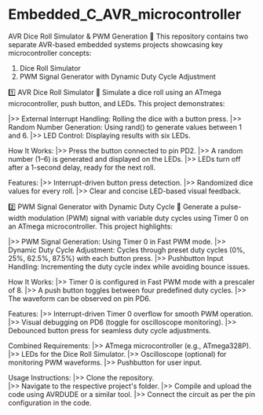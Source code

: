 # Embedded_C_AVR_microcontroller

AVR Dice Roll Simulator & PWM Generation 🚀
This repository contains two separate AVR-based embedded systems projects showcasing key microcontroller concepts:

1. Dice Roll Simulator
2. PWM Signal Generator with Dynamic Duty Cycle Adjustment
   
1️⃣ AVR Dice Roll Simulator 🎲
Simulate a dice roll using an ATmega microcontroller, push button, and LEDs. This project demonstrates:

|>> External Interrupt Handling: Rolling the dice with a button press.
|>> Random Number Generation: Using rand() to generate values between 1 and 6.
|>> LED Control: Displaying results with six LEDs.

How It Works:
|>> Press the button connected to pin PD2.
|>> A random number (1–6) is generated and displayed on the LEDs.
|>> LEDs turn off after a 1-second delay, ready for the next roll.

Features:
|>> Interrupt-driven button press detection.
|>> Randomized dice values for every roll.
|>> Clear and concise LED-based visual feedback.

2️⃣ PWM Signal Generator with Dynamic Duty Cycle 📶
Generate a pulse-width modulation (PWM) signal with variable duty cycles using Timer 0 on an ATmega microcontroller. This project highlights:

|>> PWM Signal Generation: Using Timer 0 in Fast PWM mode.
|>> Dynamic Duty Cycle Adjustment: Cycles through preset duty cycles (0%, 25%, 62.5%, 87.5%) with each button press.
|>> Pushbutton Input Handling: Incrementing the duty cycle index while avoiding bounce issues.

How It Works:
|>> Timer 0 is configured in Fast PWM mode with a prescaler of 8.
|>> A push button toggles between four predefined duty cycles.
|>> The waveform can be observed on pin PD6.

Features:
|>> Interrupt-driven Timer 0 overflow for smooth PWM operation.
|>> Visual debugging on PD6 (toggle for oscilloscope monitoring).
|>> Debounced button press for seamless duty cycle adjustments.

Combined Requirements:
|>> ATmega microcontroller (e.g., ATmega328P).
|>> LEDs for the Dice Roll Simulator.
|>> Oscilloscope (optional) for monitoring PWM waveforms.
|>> Pushbutton for user input.

Usage Instructions:
|>> Clone the repository.\
|>> Navigate to the respective project's folder.
|>> Compile and upload the code using AVRDUDE or a similar tool.
|>> Connect the circuit as per the pin configuration in the code.
